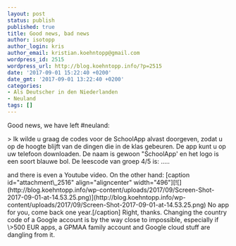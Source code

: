 ```yaml
---
layout: post
status: publish
published: true
title: Good news, bad news
author: isotopp
author_login: kris
author_email: kristian.koehntopp@gmail.com
wordpress_id: 2515
wordpress_url: http://blog.koehntopp.info/?p=2515
date: '2017-09-01 15:22:40 +0200'
date_gmt: '2017-09-01 13:22:40 +0200'
categories:
- Als Deutscher in den Niederlanden
- Neuland
tags: []
---
```

<p>Good news, we have left #neuland:</p>
<p>> Ik wilde u graag de codes voor de SchoolApp alvast doorgeven, zodat u op de hoogte blijft van de dingen die in de klas gebeuren. De app kunt u op uw telefoon downloaden. De naam is gewoon "SchoolApp' en het logo is een soort blauwe bol. De leescode van groep 4/5 is: .....</p>
<p> and there is even a Youtube video. On the other hand: [caption id="attachment\_2516" align="aligncenter" width="496"][![](http://blog.koehntopp.info/wp-content/uploads/2017/09/Screen-Shot-2017-09-01-at-14.53.25.png)](http://blog.koehntopp.info/wp-content/uploads/2017/09/Screen-Shot-2017-09-01-at-14.53.25.png) No app for you, come back one year.[/caption] Right, thanks. Changing the country code of a Google account is by the way close to impossible, especially if \>500 EUR apps, a GPMAA family account and Google cloud stuff are dangling from it.</p>
